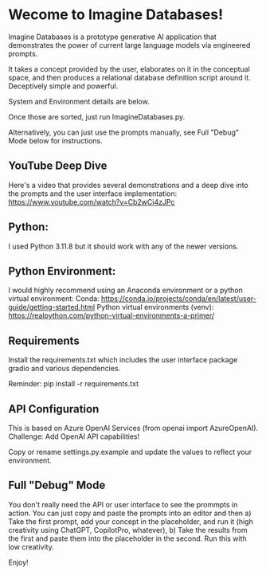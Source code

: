 # Wecome to Imagine Databases!  

Imagine Databases is a prototype generative AI application that demonstrates the power of current large language models via engineered prompts.

It takes a concept provided by the user, elaborates on it in the conceptual space, and then produces a relational database definition script around it.  Deceptively simple and powerful.

System and Environment details are below.  

Once those are sorted, just run ImagineDatabases.py.

Alternatively, you can just use the prompts manually, see Full "Debug" Mode below for instructions.

## YouTube Deep Dive

Here's a video that provides several demonstrations and a deep dive into the prompts and the user interface implementation:  https://www.youtube.com/watch?v=Cb2wCi4zJPc

## Python:

I used Python 3.11.8 but it should work with any of the newer versions.

## Python Environment:

I would highly recommend using an Anaconda environment or a python virtual environment:
Conda:  https://conda.io/projects/conda/en/latest/user-guide/getting-started.html
Python virtual environments (venv): https://realpython.com/python-virtual-environments-a-primer/

## Requirements

Install the requirements.txt which includes the user interface package gradio and various dependencies.

Reminder:  pip install -r requirements.txt

## API Configuration

This is based on Azure OpenAI Services (from openai import AzureOpenAI).  Challenge:  Add OpenAI API capabilities!

Copy or rename settings.py.example and update the values to reflect your environment.

## Full "Debug" Mode

You don't really need the API or user interface to see the prommpts in action.  You can just copy and paste the prompts into an editor and then 
  a) Take the first prompt, add your concept in the placeholder, and run it (high creativity using ChatGPT, CopilotPro, whatever), 
  b) Take the results from the first and paste them into the placeholder in the second.  Run this with low creativity.

Enjoy!


